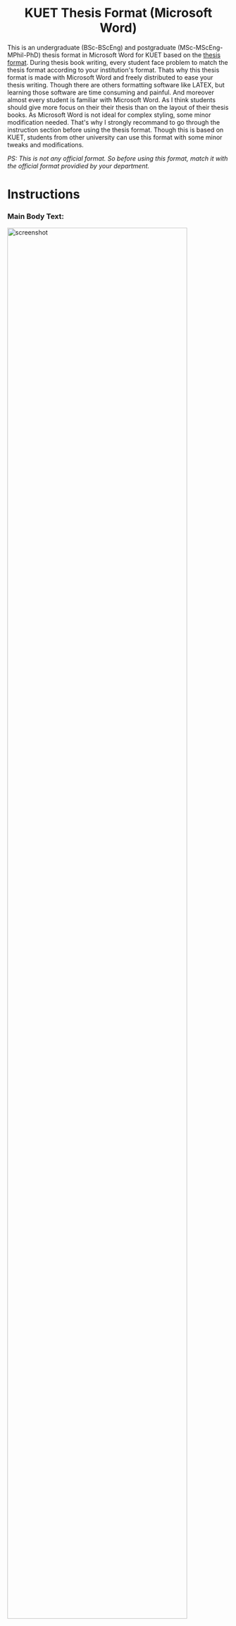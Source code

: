 <h1 align="center">KUET Thesis Format (Microsoft Word)</h1>

This is an undergraduate (BSc-BScEng) and postgraduate (MSc-MScEng-MPhil-PhD) thesis format in Microsoft Word for KUET based on the [thesis format](https://www.kuet.ac.bd/webportal/ppmv2/uploads/1500354909Writing%20style%20UG.pdf). During thesis book writing, every student face problem to match the thesis format according to your institution's format. Thats why this thesis format is made with Microsoft Word and freely distributed to ease your thesis writing. Though there are others formatting software like LATEX, but learning those software are time consuming and painful. And moreover almost every student is familiar with Microsoft Word. As I think students should give more focus on their their thesis than on the layout of their thesis books. As Microsoft Word is not ideal for complex styling, some minor modification needed. That's why I strongly recommand to go through the instruction section before using the thesis format. Though this is based on KUET, students from other university can use this format with some minor tweaks and modifications.

<i>PS: This is not any official format. So before using this format, match it with the official format providied by your department.</i>

# Instructions
### Main Body Text:
<p>
<img src="https://github.com/Riaz-404/KUET-Thesis-Format_MS-Word/assets/66328924/799acd99-7843-47d9-90fe-3c81c5dc73af" width="90%" alt="screenshot">
</p>

https://github.com/Riaz-404/KUET-Thesis-Format_MS-Word/assets/66328924/51d98da5-4964-49c9-ac98-e9eaba15ed81

### Inserting Table Caption and Lists of Tables
https://github.com/Riaz-404/KUET-Thesis-Format_MS-Word/assets/66328924/586f04bd-b6c2-4bf5-a1b8-734f98c44e91

### Inserting Figure Caption and Lists of Figures
https://github.com/Riaz-404/KUET-Thesis-Format_MS-Word/assets/66328924/fa833a52-5cae-4bfc-a2e5-cd3ca08e0aa4

### Indexing
https://github.com/Riaz-404/KUET-Thesis-Format_MS-Word/assets/66328924/7cbb529f-d8dd-45e9-a597-d6e96c31f873

### Table of Content
Table of Content is made using table. So modification any content needs to manually updae the whole table of content. To add a new content just `right click` the mouse button and then `insert` and then `Insert Rows Above/Below`. Then you need to manually update the page no of the rest contents.<br><br>
<img src="https://github.com/Riaz-404/KUET-Thesis-Format_MS-Word/assets/66328924/c050eb88-df3a-42f6-bcb5-71551c8962fd"
 width="90%" alt="screenshot">

### References
For referencing, I recommend to use reference management software like Zotero. <br>



https://github.com/Riaz-404/KUET-Thesis-Format_MS-Word/assets/66328924/09cc6094-484d-490e-84a4-5a3359534736

## Support
If you find this template helpful, star ⭐ the project. <br><br>
Thanks.

